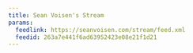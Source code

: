 ```yaml
---
title: Sean Voisen's Stream
params:
  feedlink: https://seanvoisen.com/stream/feed.xml
  feedid: 263a7e441f6ad63952423e08e21f1d21
---
```

